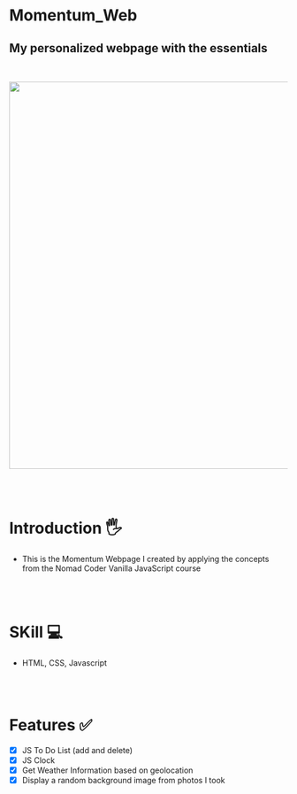 # Momentum_Web

## My personalized webpage with the essentials

<br/>
<p align="center">
<img width="700" src="./img/readme/cv.png">
</p>
<br/><br/>

# Introduction 🖐️

- This is the Momentum Webpage I created by applying the concepts from the Nomad Coder Vanilla JavaScript course

<br/><br/>

# SKill 💻

- HTML, CSS, Javascript

<br/><br/>

# Features ✅

- [x] JS To Do List (add and delete)
- [x] JS Clock
- [x] Get Weather Information based on geolocation
- [x] Display a random background image from photos I took

<br/><br/>
